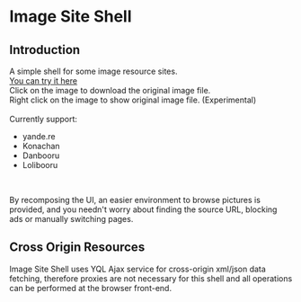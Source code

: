 # Image Site Shell
## Introduction
A simple shell for some image resource sites.<br/>
[You can try it here](https://iraka-c.github.io/Image-Site-Shell/index.html)<br/>
Click on the image to download the original image file.<br/>
Right click on the image to show original image file. (Experimental)<br/><br/>
Currently support:<br/>
* yande.re<br/>
* Konachan<br/>
* Danbooru<br/>
* Lolibooru<br/>
<br/>

By recomposing the UI, an easier environment to browse pictures is provided, and you needn't worry about finding the source URL, blocking ads or manually switching pages.

## Cross Origin Resources
Image Site Shell uses YQL Ajax service for cross-origin xml/json data fetching, therefore proxies are not necessary for this shell and all operations can be performed at the browser front-end.
